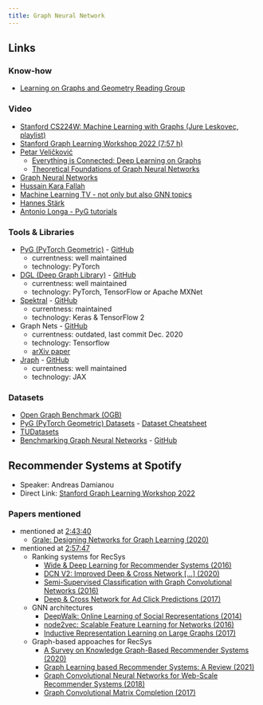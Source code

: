 ```yaml
---
title: Graph Neural Network
---
```


## Links

### Know-how
- [Learning on Graphs and Geometry Reading Group](https://hannes-stark.com/logag-reading-group)

### Video
- [Stanford CS224W: Machine Learning with Graphs (Jure Leskovec, playlist)](https://www.youtube.com/watch?v=JAB_plj2rbA&list=PLoROMvodv4rPLKxIpqhjhPgdQy7imNkDn)
- [ Stanford Graph Learning Workshop 2022 (7:57 h)](https://www.youtube.com/watch?v=GYW286H3SKw)
- [Petar Veličković](https://www.youtube.com/channel/UC9bkKi8Us7yevvP1KIBQHog/videos)
  - [Everything is Connected: Deep Learning on Graphs](https://www.youtube.com/watch?v=5h6MbQ_65-o)
  - [Theoretical Foundations of Graph Neural Networks](https://www.youtube.com/watch?v=uF53xsT7mjc)
- [Graph Neural Networks](https://www.youtube.com/playlist?list=PLSgGvve8UweGx4_6hhrF3n4wpHf_RV76_)
- [Hussain Kara Fallah](https://www.youtube.com/channel/UCyRGTzxD6Pa4cJOfHmvklQA/videos)
- [Machine Learning TV - not only but also GNN topics](https://www.youtube.com/c/MachineLearningTV/videos)
- [Hannes Stärk](https://www.youtube.com/channel/UC4uWMmEGc5EZVn5pAox-iww/videos)
- [Antonio Longa - PyG tutorials](https://www.youtube.com/user/94longa2112/videos)

### Tools & Libraries
- [PyG (PyTorch Geometric)](https://pytorch-geometric.readthedocs.io/en/latest/) - [GitHub](https://github.com/pyg-team/pytorch_geometric)
  - currentness: well maintained
  - technology: PyTorch
- [DGL (Deep Graph Library)](https://www.dgl.ai/) - [GitHub](https://github.com/dmlc/dgl/)
  - currentness: well maintained
  - technology: PyTorch, TensorFlow or Apache MXNet
- [Spektral](https://graphneural.network/) - [GitHub](https://github.com/danielegrattarola/spektral/)
  - currentness: maintained
  - technology: Keras & TensorFlow 2
- Graph Nets - [GitHub](https://github.com/deepmind/graph_nets)
  - currentness: outdated, last commit Dec. 2020
  - technology: Tensorflow
  - [arXiv paper](https://arxiv.org/abs/1806.01261)
- [Jraph](https://jraph.readthedocs.io/en/latest/) - [GitHub](https://github.com/deepmind/jraph)
  - currentness: well maintained
  - technology: JAX

### Datasets
- [Open Graph Benchmark (OGB)](https://ogb.stanford.edu/)
- [PyG (PyTorch Geometric) Datasets](https://pytorch-geometric.readthedocs.io/en/latest/modules/datasets.html?highlight=datasets) -
  [Dataset Cheatsheet](https://pytorch-geometric.readthedocs.io/en/latest/notes/data_cheatsheet.html#)
- [TUDatasets](https://chrsmrrs.github.io/datasets/)
- [Benchmarking Graph Neural Networks](https://graphdeeplearning.github.io/post/benchmarking-gnns/) - [GitHub](https://github.com/graphdeeplearning/benchmarking-gnns)

## Recommender Systems at Spotify
- Speaker: Andreas Damianou
- Direct Link: [Stanford Graph Learning Workshop 2022](https://www.youtube.com/watch?v=GYW286H3SKw&t=9537s)

### Papers mentioned
- mentioned at [2:43:40](https://youtu.be/GYW286H3SKw?t=9820)
  - [Grale: Designing Networks for Graph Learning (2020)](https://arxiv.org/pdf/2007.12002.pdf)
- mentioned at [2:57:47](https://youtu.be/GYW286H3SKw?t=10667)
  - Ranking systems for RecSys
    - [Wide & Deep Learning for Recommender Systems (2016)](https://arxiv.org/pdf/1606.07792.pdf)
    - [DCN V2: Improved Deep & Cross Network [...] (2020)](https://arxiv.org/pdf/2008.13535.pdf)
    - [Semi-Supervised Classification with Graph Convolutional Networks (2016)](https://arxiv.org/pdf/1609.02907.pdf)
    - [Deep & Cross Network for Ad Click Predictions (2017)](https://arxiv.org/pdf/1708.05123.pdf)
  - GNN architectures
    - [DeepWalk: Online Learning of Social Representations (2014)](https://arxiv.org/pdf/1403.6652.pdf)
    - [node2vec: Scalable Feature Learning for Networks (2016)](https://arxiv.org/pdf/1607.00653.pdf)
    - [Inductive Representation Learning on Large Graphs (2017)](https://arxiv.org/pdf/1706.02216.pdf)
  - Graph-based appoaches for RecSys
    - [A Survey on Knowledge Graph-Based Recommender Systems (2020)](https://arxiv.org/pdf/2003.00911.pdf)
    - [Graph Learning based Recommender Systems: A Review (2021)](https://arxiv.org/pdf/2105.06339.pdf)
    - [Graph Convolutional Neural Networks for Web-Scale Recommender Systems (2018)](https://arxiv.org/pdf/1806.01973.pdf)
    - [Graph Convolutional Matrix Completion (2017)](https://arxiv.org/pdf/1706.02263.pdf)
